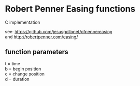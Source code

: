 # Robert Penner Easing functions

C implementation  

see: https://github.com/jesusgollonet/ofpennereasing  
and  http://robertpenner.com/easing/

## function parameters

t = time  
b = begin position  
c = change position  
d = duration  